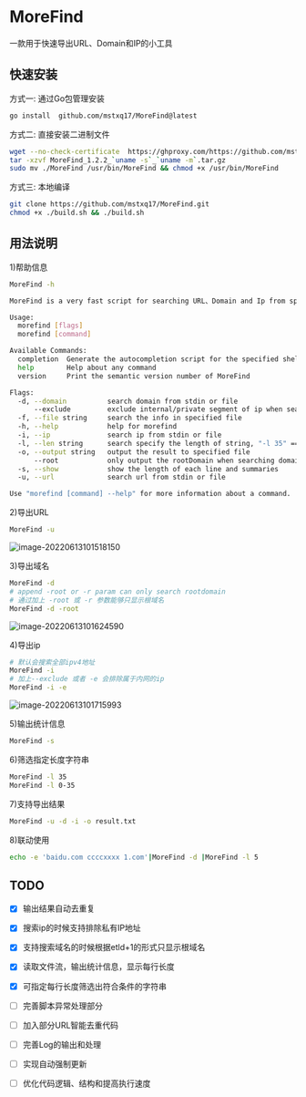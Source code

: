 # MoreFind
一款用于快速导出URL、Domain和IP的小工具


## 快速安装
方式一: 通过Go包管理安装
```bash
go install  github.com/mstxq17/MoreFind@latest
```
方式二: 直接安装二进制文件
```bash
wget --no-check-certificate  https://ghproxy.com/https://github.com/mstxq17/MoreFind/releases/download/v1.2.2/MoreFind_1.2.2_`uname -s`_`uname -m`.tar.gz
tar -xzvf MoreFind_1.2.2_`uname -s`_`uname -m`.tar.gz
sudo mv ./MoreFind /usr/bin/MoreFind && chmod +x /usr/bin/MoreFind
```

方式三: 本地编译
```bash
git clone https://github.com/mstxq17/MoreFind.git
chmod +x ./build.sh && ./build.sh
```

## 用法说明
1)帮助信息
```bash
MoreFind -h
```
```bash
MoreFind is a very fast script for searching URL、Domain and Ip from specified stream

Usage:
  morefind [flags]
  morefind [command]

Available Commands:
  completion  Generate the autocompletion script for the specified shell
  help        Help about any command
  version     Print the semantic version number of MoreFind

Flags:
  -d, --domain          search domain from stdin or file
      --exclude         exclude internal/private segment of ip when searching ip
  -f, --file string     search the info in specified file
  -h, --help            help for morefind
  -i, --ip              search ip from stdin or file
  -l, --len string      search specify the length of string, "-l 35" == "-l 0-35" 
  -o, --output string   output the result to specified file
      --root            only output the rootDomain when searching domain
  -s, --show            show the length of each line and summaries
  -u, --url             search url from stdin or file

Use "morefind [command] --help" for more information about a command.

```



2)导出URL

```bash
MoreFind -u
```

![image-20220613101518150](README.assets/image-20220613101518150.png)



3)导出域名

```bash
MoreFind -d
# append -root or -r param can only search rootdomain
# 通过加上 -root 或 -r 参数能够只显示根域名
MoreFind -d -root
```

![image-20220613101624590](README.assets/image-20220613101624590.png)



4)导出ip

```bash
# 默认会搜索全部ipv4地址
MoreFind -i
# 加上--exclude 或者 -e 会排除属于内网的ip
MoreFind -i -e
```

![image-20220613101715993](README.assets/image-20220613101715993.png)

5)输出统计信息

```bash
MoreFind -s
```

6)筛选指定长度字符串

```bash
MoreFind -l 35 
MoreFind -l 0-35
```

7)支持导出结果

```bash
MoreFind -u -d -i -o result.txt
```



8)联动使用

```bash
echo -e 'baidu.com ccccxxxx 1.com'|MoreFind -d |MoreFind -l 5  
```



## TODO

- [x] 输出结果自动去重复

- [x] 搜索ip的时候支持排除私有IP地址

- [x] 支持搜索域名的时候根据etld+1的形式只显示根域名

- [x] 读取文件流，输出统计信息，显示每行长度

- [x] 可指定每行长度筛选出符合条件的字符串

- [ ] 完善脚本异常处理部分

- [ ] 加入部分URL智能去重代码

- [ ] 完善Log的输出和处理

- [ ] 实现自动强制更新

- [ ] 优化代码逻辑、结构和提高执行速度